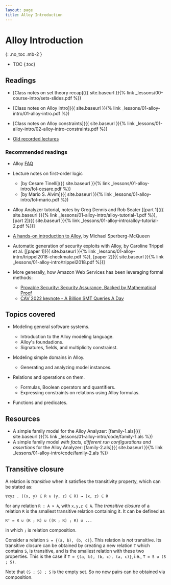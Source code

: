 ```yaml
---
layout: page
title: Alloy Introduction
---
```


# Alloy Introduction
{: .no_toc .mb-2 }

- TOC
{:toc}

## Readings

- [Class notes on set theory recap]({{ site.baseurl }}{% link _lessons/00-course-intro/sets-slides.pdf %})

- [Class notes on Alloy intro]({{ site.baseurl }}{% link _lessons/01-alloy-intro/01-alloy-intro.pdf %})
- [Class notes on Alloy constraints]({{ site.baseurl }}{% link _lessons/01-alloy-intro/02-alloy-intro-constraints.pdf %})

- [Old recorded lectures](https://youtube.com/playlist?list=PLeIbBi3CwMZxRUSUJbwyeerfCptuP19Br)

### Recommended readings

- Alloy [FAQ](http://alloytools.org/faq/faq.html)
- Lecture notes on first-order logic
  - [by Cesare Tinelli]({{ site.baseurl }}{% link _lessons/01-alloy-intro/fol-cesare.pdf %})
  - [by Mario S. Alvim]({{ site.baseurl }}{% link _lessons/01-alloy-intro/fol-mario.pdf %})
- Alloy Analyzer tutorial, notes by Greg Dennis and Rob Seater [[part 1]({{ site.baseurl }}{% link _lessons/01-alloy-intro/alloy-tutorial-1.pdf %}), [part 2]({{ site.baseurl }}{% link _lessons/01-alloy-intro/alloy-tutorial-2.pdf %})]
- [A hands-on introduction to Alloy](https://blackmesatech.com/2013/07/alloy/), by Michael Sperberg-McQueen

- Automatic generation of security exploits with Alloy, by Caroline Trippel et al. [[paper 1]({{ site.baseurl }}{% link _lessons/01-alloy-intro/trippel2018-checkmate.pdf %}), [paper 2]({{ site.baseurl }}{% link _lessons/01-alloy-intro/trippel2018.pdf %})]

- More generally, how Amazon Web Services has been leveraging formal methods:
  - [Provable Security: Security Assurance, Backed by Mathematical Proof](https://aws.amazon.com/security/provable-security/)
  - [CAV 2022 keynote - A Billion SMT Queries A Day](https://www.youtube.com/watch?v=zT8E4kMY4cM&ab_channel=NehaRungta)

## Topics covered

- Modeling general software systems.
  - Introduction to the Alloy modeling language.
  - Alloy's foundadions.
  - Signatures, fields, and multiplicity constrainst.

- Modeling simple domains in Alloy.
  - Generating and analyzing model instances.

- Relations and operations on them.
  - Formulas, Boolean operators and quantifiers.
  - Expressing constraints on relations using Alloy formulas.

- Functions and predicates.

## Resources

- A simple family model for the Alloy Analyzer: [family-1.als]({{ site.baseurl }}{% link _lessons/01-alloy-intro/code/family-1.als %})
- A simple family model *with facts, different run configurations and assertions* for the Alloy Analyzer: [family-2.als]({{ site.baseurl }}{% link _lessons/01-alloy-intro/code/family-2.als %})

## Transitive closure

A relation is *transitive* when it satisfies the transitivity property, which can be stated as:
```
∀xyz . ((x, y) ∈ R ∧ (y, z) ∈ R) → (x, z) ∈ R
```
for any relation `R : A × A`, with `x,y,z ∈ A`. The *transitive closure* of a relation `R` is the smallest transitive relation containing it. It can be defined as
```
R⁺ = R ∪ (R ; R) ∪ ((R ; R) ; R) ∪ ...
```
in which `;` is relation composition.

Consider a relation `S = {(a, b), (b, c)}`. This relation is *not*
transitive. Its transitive closure can be obtained by creating a new relation
`T` which contains `S`, is transitive, and is the smallest relation with these
two properties. This is the case if `T = {(a, b), (b, c), (a, c)}`, i.e., `T = S
∪ (S ; S)`.

Note that `(S ; S) ; S` is the empty set. So no new pairs can be obtained via
composition.

